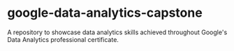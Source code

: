 # google-data-analytics-capstone
A repository to showcase data analytics skills achieved throughout Google's Data Analytics professional certificate.
